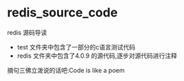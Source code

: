 # redis_source_code   
redis 源码导读   

- test 文件夹中包含了一部分的c语言测试代码
- redis 文件夹中包含了4.0.9 的源代码,逐步对源代码进行注释


摘句三佛立泼说的话吧:Code is like a poem